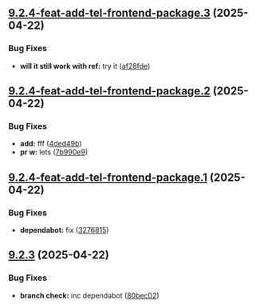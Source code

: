 ## [9.2.4-feat-add-tel-frontend-package.3](https://github.com/TechnologyEnhancedLearning/GitPageBlazorWASM/compare/v9.2.4-feat-add-tel-frontend-package.2...v9.2.4-feat-add-tel-frontend-package.3) (2025-04-22)


### Bug Fixes

* **will it still work with ref:** try it ([af28fde](https://github.com/TechnologyEnhancedLearning/GitPageBlazorWASM/commit/af28fde2ca18d74c1dd83eab5dd5995853f03020))

## [9.2.4-feat-add-tel-frontend-package.2](https://github.com/TechnologyEnhancedLearning/GitPageBlazorWASM/compare/v9.2.4-feat-add-tel-frontend-package.1...v9.2.4-feat-add-tel-frontend-package.2) (2025-04-22)


### Bug Fixes

* **add:** fff ([4ded49b](https://github.com/TechnologyEnhancedLearning/GitPageBlazorWASM/commit/4ded49bdc79356256379a872b7754ab6929a5fea))
* **pr w:** lets ([7b990e9](https://github.com/TechnologyEnhancedLearning/GitPageBlazorWASM/commit/7b990e90d32d26327fa40435df749c69b5be47f0))

## [9.2.4-feat-add-tel-frontend-package.1](https://github.com/TechnologyEnhancedLearning/GitPageBlazorWASM/compare/v9.2.3...v9.2.4-feat-add-tel-frontend-package.1) (2025-04-22)


### Bug Fixes

* **dependabot:** fix ([3276815](https://github.com/TechnologyEnhancedLearning/GitPageBlazorWASM/commit/3276815c8cb7c4250bcbfe39521b59f1286115f3))

## [9.2.3](https://github.com/TechnologyEnhancedLearning/GitPageBlazorWASM/compare/v9.2.2...v9.2.3) (2025-04-22)


### Bug Fixes

* **branch check:** inc dependabot ([80bec02](https://github.com/TechnologyEnhancedLearning/GitPageBlazorWASM/commit/80bec025d50c733ee91f42ae318c65b19e5c7318))
